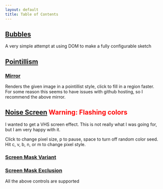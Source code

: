 ```yaml
---
layout: default
title: Table of Contents
---
```

## [Bubbles](Bubbles/)
A very simple attempt at using DOM to make a fully configurable sketch
## [Pointillism](Pointillism/)
### [Mirror](https://editor.p5js.org/unoctium1/full/EHw1At8ly)
Renders the given image in a pointillist style, click to fill in a region faster. For some reason this seems to have issues with github hosting, so I recommend the above mirror.
## [Noise Screen](ScreenJS/)  <span style="color:red">**Warning: Flashing colors**</span>
I wanted to get a VHS screen effect. This is not really what I was going for, but I am very happy with it.

Click to change pixel size, p to pause, space to turn off random color seed. Hit c, v, b, n, or m to change pixel style.

### [Screen Mask Variant](ScreenMask/)
### [Screen Mask Exclusion](ScreenMaskExclude/)
All the above controls are supported

